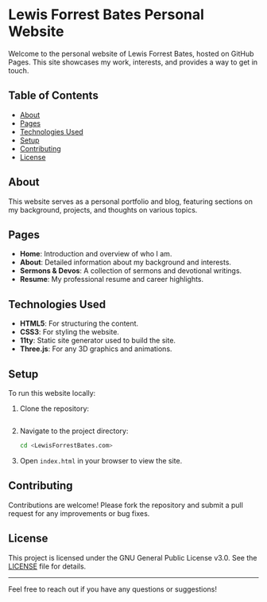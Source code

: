 # Lewis Forrest Bates Personal Website

Welcome to the personal website of Lewis Forrest Bates, hosted on GitHub Pages. This site showcases my work, interests, and provides a way to get in touch.

## Table of Contents

- [About](#about)
- [Pages](#pages)
- [Technologies Used](#technologies-used)
- [Setup](#setup)
- [Contributing](#contributing)
- [License](#license)

## About

This website serves as a personal portfolio and blog, featuring sections on my background, projects, and thoughts on various topics.

## Pages

- **Home**: Introduction and overview of who I am.
- **About**: Detailed information about my background and interests.
- **Sermons & Devos**: A collection of sermons and devotional writings.
- **Resume**: My professional resume and career highlights.

## Technologies Used

- **HTML5**: For structuring the content.
- **CSS3**: For styling the website.
- **11ty**: Static site generator used to build the site.
- **Three.js**: For any 3D graphics and animations.

## Setup

To run this website locally:

1. Clone the repository:
   ```bash   git clone https://github.com/LFB1937/LewisForrestBates.com.git

   ```
2. Navigate to the project directory:
   ```bash
   cd <LewisForrestBates.com>
   ```
3. Open `index.html` in your browser to view the site.

## Contributing

Contributions are welcome! Please fork the repository and submit a pull request for any improvements or bug fixes.

## License

This project is licensed under the GNU General Public License v3.0. See the [LICENSE](LICENSE) file for details.

---

Feel free to reach out if you have any questions or suggestions!
